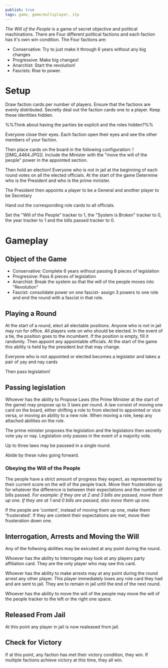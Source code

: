 ```yaml
---
publish: true
tags: game, game/multiplayer, itp
---
```


*The Will of the People* is a game of secret objective and political machinations. There are Four different political factions and each faction has it's own win condition. The Four factions are:
- Conservative: Try to just make it through 6 years without any big changes
- Progressive: Make big changes!
- Anarchist: Start the revolution!
- Fascists: Rise to power. 

# Setup
Draw faction cards per number of players. Ensure that the factions are evenly distributed.
Secretly deal out the faction cards one to a player. Keep these identities hidden.

%%Think about having the parties be explicit and the roles hidden?%%

Everyone close their eyes. Each faction open their eyes and see the other members of your faction.

Then place cards on the board in the following configuration:
![[IMG_4464.JPG]]. Include the Minister with the "move the will of the people" power in the appointed section.

Then hold an election! Everyone who is not in jail at the beginning of each round votes on all the elected officials. At the start of the game Determine who is the President and who is the prime minister.

The President then appoints a player to be a General and another player to be Secretary 

Hand out the corresponding role cards to all officials.

Set the "Will of the People" tracker to 1, the "System is Broken" tracker to 0, the year tracker to 1 and the bills passed tracker to 0.

# Gameplay
## Object of the Game
- Conservative: Complete 6 years without passing 8 pieces of legislation
- Progressive: Pass 8 pieces of legislation 
- Anarchist: Break the system so that the will of the people moves into "Revolution"
- Fascist: consolidate power on one fascist- assign 3 powers to one role and end the round with a fascist in that role.

## Playing a Round
At the start of a round, elect all electable positions. Anyone who is not in jail may run for office. All players vote on who should be elected. In the event of a tie, the position goes to the incumbent. If the position is empty, fill it randomly. Then appoint any appointable officials. At the start of the game this ability is held by the president but that may change.

Everyone who is not appointed or elected becomes a legislator and takes a pair of yay and nay cards

Then pass legislation!

## Passing legislation
Whoever has the ability to Propose Laws (the Prime Minister at the start of the game) may propose up to 3 laws per round. A law consist of moving one card on the board, either shifting a role to from elected to appointed or vice versa, or moving an ability to a new role. When moving a role, keep any attached abilities on the role.

The prime minister proposes the legislation and the legislators then secretly vote yay or nay. Legislation only passes in the event of a majority vote.

Up to three laws may be passeed in a single round.

Abide by these rules going forward.

### Obeying the Will of the People
The people have a strict amount of progress they expect, as represented by their current score on the will of the people track. Move their frusteration up for whatever the difference is between their expectations and the number of bills passed.
*For example: if they are at 2 and 3 bills are passed, move them up one. If they are at 1 and 0 bills are passed, also move them up one.* 

If the people are 'content', instead of moving them up one, make them 'frusterated'. If they are content their expectations are met, move their frusteration down one.

## Interrogation, Arrests and Moving the Will
Any of the follwoing abilities may be exicuted at any point during the round.

Whoever has the ability to Interrogate may look at any players party affiliation card. They are the only player who may see this card.

Whoever has the ability to make arrests may at any point during the round arrest any other player. This player immediately loses any role card they had and are sent to jail. They are to remain in jail until the end of the next round.

Whoever has the ability to move the will of the people may move the will of the people tracker to the left or the right one space.

## Released From Jail
At this point any player in jail is now realeased from jail.

## Check for Victory
If at this point, any faction has met their victory condition, they win. If multiple factions achieve victory at this time, they all win.